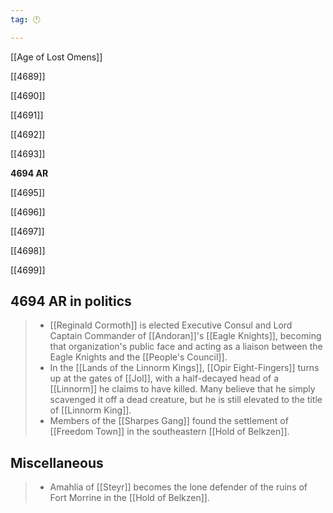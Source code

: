 ```yaml
---
tag: 🕛

---
```

[[Age of Lost Omens]]


[[4689]]

[[4690]]

[[4691]]

[[4692]]

[[4693]]

**4694 AR**

[[4695]]

[[4696]]

[[4697]]

[[4698]]

[[4699]]



## 4694 AR in politics

>  - [[Reginald Cormoth]] is elected Executive Consul and Lord Captain Commander of [[Andoran]]'s [[Eagle Knights]], becoming that organization's public face and acting as a liaison between the Eagle Knights and the [[People's Council]].
>  - In the [[Lands of the Linnorm Kings]], [[Opir Eight-Fingers]] turns up at the gates of [[Jol]], with a half-decayed head of a [[Linnorm]] he claims to have killed. Many believe that he simply scavenged it off a dead creature, but he is still elevated to the title of [[Linnorm King]].
>  - Members of the [[Sharpes Gang]] found the settlement of [[Freedom Town]] in the southeastern [[Hold of Belkzen]].


## Miscellaneous

>  - Amahlia of [[Steyr]] becomes the lone defender of the ruins of Fort Morrine in the [[Hold of Belkzen]].







